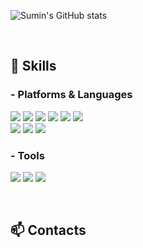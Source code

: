 
<div align = "left">

![Sumin's GitHub stats](https://github-readme-stats.vercel.app/api?username=330sum&show_icons=true&theme=radical)

  
<br>


## 💪 Skills
### - Platforms & Languages
<p>
  <img src="https://img.shields.io/badge/Java-007396?style=flat&logo=Conda-Forge&logoColor=white" />
  <img src="https://img.shields.io/badge/Spring-6DB33F?style=flat&logo=Spring&logoColor=white" />
  <img src="https://img.shields.io/badge/Spring Boot-6db33f?style=flat&logo=Spring Boot&logoColor=white" />
  <img src="https://img.shields.io/badge/Oracle%20SQL-F80000?style=flat&logo=Oracle&logoColor=white" />
  <img src="https://img.shields.io/badge/MySQL-4479A1?style=flat&logo=MySQL&logoColor=white" />
  <img src="https://img.shields.io/badge/MariaDB-003545?style=flat&logo=MariaDB&logoColor=white" />
 <br>
  <img src="https://img.shields.io/badge/HTML5-E34F26?style=flat&logo=HTML5&logoColor=white" />
  <img src="https://img.shields.io/badge/CSS3-1572B6?style=flat&logo=CSS3&logoColor=white" />
  <img src="https://img.shields.io/badge/JavaScript-f7df1e?style=flat&logo=JavaScript&logoColor=white" />
</p>

### - Tools
<p>
  <img src="https://img.shields.io/badge/Git-181717?style=flat&logo=GitHub&logoColor=white" />
  <img src="https://img.shields.io/badge/Intellij-7D00FF?style=flat&logo=intellijidea&logoColor=white" />
  <img src="https://img.shields.io/badge/VSCode-007ACC?style=flat&logo=visualstudiocode&logoColor=white" />
</p>

<br>
 
## 📫 Contacts

<!--
[![Hits](https://hits.seeyoufarm.com/api/count/incr/badge.svg?url=https%3A%2F%2Fgithub.com%2330sum)](https://hits.seeyoufarm.com) 
![](https://img.shields.io/github/followers/330sum?style=social)
 
[![Solved.ac Profile](http://mazassumnida.wtf/api/v2/generate_badge?boj=330sum)](https://solved.ac/330sum/)
--!>

</div>
